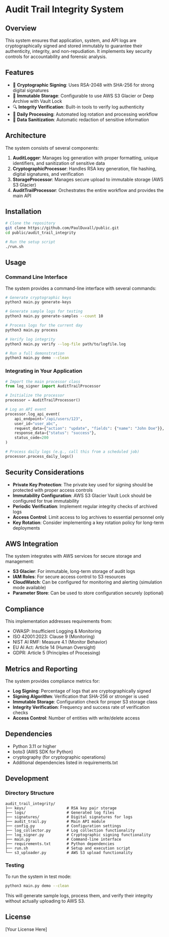 # Audit Trail Integrity System

## Overview

This system ensures that application, system, and API logs are cryptographically signed and stored immutably to guarantee their authenticity, integrity, and non-repudiation. It implements key security controls for accountability and forensic analysis.

## Features

- 🔐 **Cryptographic Signing**: Uses RSA-2048 with SHA-256 for strong digital signatures
- 🧊 **Immutable Storage**: Configurable to use AWS S3 Glacier or Deep Archive with Vault Lock
- 🔍 **Integrity Verification**: Built-in tools to verify log authenticity
- 🔄 **Daily Processing**: Automated log rotation and processing workflow
- 🧹 **Data Sanitization**: Automatic redaction of sensitive information

## Architecture

The system consists of several components:

1. **AuditLogger**: Manages log generation with proper formatting, unique identifiers, and sanitization of sensitive data
2. **CryptographicProcessor**: Handles RSA key generation, file hashing, digital signatures, and verification
3. **StorageProcessor**: Manages secure upload to immutable storage (AWS S3 Glacier)
4. **AuditTrailProcessor**: Orchestrates the entire workflow and provides the main API

## Installation

```bash
# Clone the repository
git clone https://github.com/PaulDuvall/public.git
cd public/audit_trail_integrity

# Run the setup script
./run.sh
```

## Usage

### Command Line Interface

The system provides a command-line interface with several commands:

```bash
# Generate cryptographic keys
python3 main.py generate-keys

# Generate sample logs for testing
python3 main.py generate-samples --count 10

# Process logs for the current day
python3 main.py process

# Verify log integrity
python3 main.py verify --log-file path/to/logfile.log

# Run a full demonstration
python3 main.py demo --clean
```

### Integrating in Your Application

```python
# Import the main processor class
from log_signer import AuditTrailProcessor

# Initialize the processor
processor = AuditTrailProcessor()

# Log an API event
processor.log_api_event(
    api_endpoint="/api/users/123",
    user_id="user_abc",
    request_data={"action": "update", "fields": {"name": "John Doe"}},
    response_data={"status": "success"},
    status_code=200
)

# Process daily logs (e.g., call this from a scheduled job)
processor.process_daily_logs()
```

## Security Considerations

- **Private Key Protection**: The private key used for signing should be protected with proper access controls
- **Immutability Configuration**: AWS S3 Glacier Vault Lock should be configured for true immutability
- **Periodic Verification**: Implement regular integrity checks of archived logs
- **Access Control**: Limit access to log archives to essential personnel only
- **Key Rotation**: Consider implementing a key rotation policy for long-term deployments

## AWS Integration

The system integrates with AWS services for secure storage and management:

- **S3 Glacier**: For immutable, long-term storage of audit logs
- **IAM Roles**: For secure access control to S3 resources
- **CloudWatch**: Can be configured for monitoring and alerting (simulation mode available)
- **Parameter Store**: Can be used to store configuration securely (optional)

## Compliance

This implementation addresses requirements from:

- OWASP: Insufficient Logging & Monitoring
- ISO 42001:2023: Clause 9 (Monitoring)
- NIST AI RMF: Measure 4.1 (Monitor Behavior)
- EU AI Act: Article 14 (Human Oversight)
- GDPR: Article 5 (Principles of Processing)

## Metrics and Reporting

The system provides compliance metrics for:

- **Log Signing**: Percentage of logs that are cryptographically signed
- **Signing Algorithm**: Verification that SHA-256 or stronger is used
- **Immutable Storage**: Configuration check for proper S3 storage class
- **Integrity Verification**: Frequency and success rate of verification checks
- **Access Control**: Number of entities with write/delete access

## Dependencies

- Python 3.11 or higher
- boto3 (AWS SDK for Python)
- cryptography (for cryptographic operations)
- Additional dependencies listed in requirements.txt

## Development

### Directory Structure

```
audit_trail_integrity/
├── keys/                  # RSA key pair storage
├── logs/                  # Generated log files
├── signatures/            # Digital signatures for logs
├── audit_trail.py         # Main API module
├── config.py              # Configuration settings
├── log_collector.py       # Log collection functionality
├── log_signer.py          # Cryptographic signing functionality
├── main.py                # Command-line interface
├── requirements.txt       # Python dependencies
├── run.sh                 # Setup and execution script
└── s3_uploader.py         # AWS S3 upload functionality
```

### Testing

To run the system in test mode:

```bash
python3 main.py demo --clean
```

This will generate sample logs, process them, and verify their integrity without actually uploading to AWS S3.

## License

[Your License Here]
